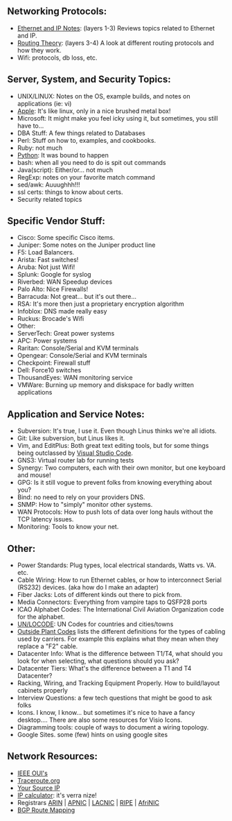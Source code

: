## Networking Protocols:

- [Ethernet and IP Notes](Networking/Eth-IP/README.md): (layers 1-3) Reviews topics related to Ethernet and IP. 
- [Routing Theory](Networking/Eth-IP/layer3/routing-theory.md): (layers 3-4) A look at different routing protocols and how they work.
- Wifi: protocols, db loss, etc. 

## Server, System, and Security Topics:
- UNIX/LINUX:  Notes on the OS, example builds, and notes on applications (ie: vi)
- [Apple](OS/apple/README.md): It's like linux, only in a nice brushed metal box!
- Microsoft: It might make you feel icky using it, but sometimes, you still have to...
- DBA Stuff: A few things related to Databases
- Perl: Stuff on how to, examples, and cookbooks.
- Ruby: not much
- [Python](python/README.md): It was bound to happen
- bash: when all you need to do is spit out commands
- Java(script): Either/or... not much
- RegExp: notes on your favorite match command
- sed/awk: Auuughhh!!!
- ssl certs: things to know about certs.
- Security related topics

## Specific Vendor Stuff:
- Cisco: Some specific Cisco items.
- Juniper: Some notes on the Juniper product line
- F5: Load Balancers. 
- Arista: Fast switches!
- Aruba: Not just Wifi!
- Splunk: Google for syslog
- Riverbed: WAN Speedup devices
- Palo Alto: Nice Firewalls!
- Barracuda: Not great... but it's out there...
- RSA: It's more then just a proprietary encryption algorithm
- Infoblox: DNS made really easy
- Ruckus: Brocade's Wifi
- Other:
- ServerTech: Great power systems
- APC: Power systems
- Raritan: Console/Serial and KVM terminals
- Opengear: Console/Serial and KVM terminals
- Checkpoint: Firewall stuff 
- Dell: Force10 switches
- ThousandEyes: WAN monitoring service
- VMWare: Burning up memory and diskspace for badly written applications

## Application and Service Notes:
- Subversion: It's true, I use it.  Even though Linus thinks we're all idiots. 
- Git: Like subversion, but Linus likes it.
- Vim, and EditPlus: Both great text editing tools, but for some things being outclassed by [Visual Studio Code](OS/apple/apps/MS-Code.md).
- GNS3: Virtual router lab for running tests
- Synergy: Two computers, each with their own monitor, but one keyboard and mouse!
- GPG: Is it still vogue to prevent folks from knowing everything about you?
- Bind: no need to rely on your providers DNS.
- SNMP: How to "simply" monitor other systems.
- WAN Protocols: How to push lots of data over long hauls without the TCP latency issues.
- Monitoring: Tools to know your net.

## Other:
- Power Standards: Plug types, local electrical standards, Watts vs. VA. etc.
- Cable Wiring: How to run Ethernet cables, or how to interconnect Serial (RS232) devices.  (aka how do I make an adapter)
- Fiber Jacks: Lots of different kinds out there to pick from.
- Media Connectors: Everything from vampire taps to QSFP28 ports
- ICAO Alphabet Codes: The International Civil Aviation Organization code for the alphabet.
- [UN/LOCODE](http://www.unece.org/cefact/locode/service/location.html): UN Codes for countries and cities/towns
- [Outside Plant Codes]() lists the different definitions for the types of cabling used by carriers. For example this explains what they mean when they replace a "F2" cable.
- Datacenter Info: What is the difference between T1/T4, what should you look for when selecting, what questions should you ask? 
- Datacenter Tiers: What's the difference between a T1 and T4 Datacenter?
- Racking, Wiring, and Tracking Equipment Properly. How to build/layout cabinets properly
- Interview Questions: a few tech questions that might be good to ask folks
- Icons.  I know, I know... but sometimes it's nice to have a fancy desktop....  There are also some resources for Visio Icons.
- Diagramming tools: couple of ways to document a wiring topology. 
- Google Sites.  some (few) hints on using google sites

## Network Resources:
- [IEEE OUI's](http://standards.ieee.org/regauth/oui/index.shtml)
- [Traceroute.org](http://traceroute.org/)
- [Your Source IP](http://www.hostip.info/)
- [IP calculator](http://jodies.de/ipcalc): it's verra nize!
- Registrars  [ARIN](http://www.arin.net/) | [APNIC](http://www.apnic.net/) | [LACNIC](http://www.lacnic.net/) | [RIPE](http://www.ripe.net/) | [AfriNIC](http://www.afrinic.org/)
- [BGP Route Mapping](http://www.ris.ripe.net/bgplay/)
